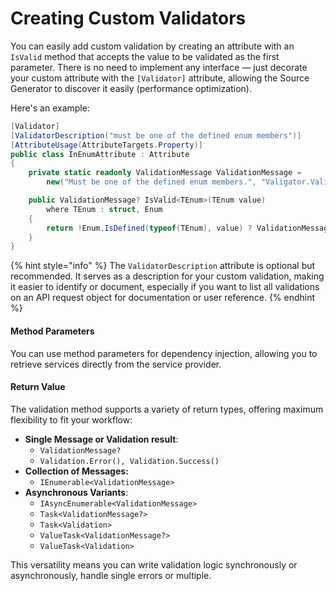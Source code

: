 # Creating Custom Validators

You can easily add custom validation by creating an attribute with an `IsValid` method that accepts the value to be validated as the first parameter. There is no need to implement any interface — just decorate your custom attribute with the `[Validator]` attribute, allowing the Source Generator to discover it easily (performance optimization).

Here's an example:

```csharp
[Validator]
[ValidatorDescription("must be one of the defined enum members")]
[AttributeUsage(AttributeTargets.Property)]
public class InEnumAttribute : Attribute
{
    private static readonly ValidationMessage ValidationMessage =
        new("Must be one of the defined enum members.", "Valigator.Validations.InEnum");

    public ValidationMessage? IsValid<TEnum>(TEnum value)
        where TEnum : struct, Enum
    {
        return !Enum.IsDefined(typeof(TEnum), value) ? ValidationMessage : null;
    }
}
```

{% hint style="info" %}
The `ValidatorDescription` attribute is optional but recommended. It serves as a description for your custom validation, making it easier to identify or document, especially if you want to list all validations on an API request object for documentation or user reference.
{% endhint %}

#### Method Parameters

You can use method parameters for dependency injection, allowing you to retrieve services directly from the service provider.

#### Return Value

The validation method supports a variety of return types, offering maximum flexibility to fit your workflow:

* **Single Message or Validation result**:
  * `ValidationMessage?`
  * `Validation.Error(), Validation.Success()`
* **Collection of Messages:**
  * `IEnumerable<ValidationMessage>`
* **Asynchronous Variants**:
  * `IAsyncEnumerable<ValidationMessage>`
  * `Task<ValidationMessage?>`
  * `Task<Validation>`
  * `ValueTask<ValidationMessage?>`
  * `ValueTask<Validation>`

This versatility means you can write validation logic synchronously or asynchronously, handle single errors or multiple.

